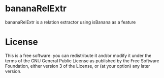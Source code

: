 # bananaRelExtr
bananaRelExtr is a relation extractor using isBanana as a feature

# License
This is a free software: you can redistribute it and/or modify it under the terms of the GNU General Public License as published by the Free Software Foundation, either version 3 of the License, or (at your option) any later version.
